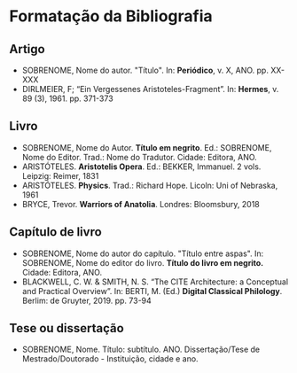 
# Formatação da Bibliografia

## Artigo

- SOBRENOME, Nome do autor. "Título". In: **Periódico**, v. X, ANO. pp. XX-XXX
- DIRLMEIER, F; “Ein Vergessenes Aristoteles-Fragment”. In: **Hermes**, v. 89 (3), 1961. pp. 371-373

## Livro

- SOBRENOME, Nome do Autor. **Título em negrito**. Ed.: SOBRENOME, Nome do Editor. Trad.: Nome do Tradutor. Cidade: Editora, ANO.
- ARISTÓTELES. **Aristotelis Opera**. Ed.: BEKKER, Immanuel. 2 vols. Leipzig: Reimer, 1831
- ARISTÓTELES. **Physics**. Trad.: Richard Hope. Licoln: Uni of Nebraska, 1961
- BRYCE, Trevor. **Warriors of Anatolia**. Londres: Bloomsbury, 2018

## Capítulo de livro

- SOBRENOME, Nome do autor do capítulo. "Título entre aspas". In: SOBRENOME, Nome do editor do livro. **Título do livro em negrito.** Cidade: Editora, ANO.
- BLACKWELL, C. W. & SMITH, N. S. “The CITE Architecture: a Conceptual and Practical Overview”. In: BERTI, M. (Ed.) **Digital Classical Philology**. Berlim: de Gruyter, 2019. pp. 73-94

## Tese ou dissertação

- SOBRENOME, Nome. Título: subtítulo. ANO. Dissertação/Tese de Mestrado/Doutorado - Instituição, cidade e ano.
